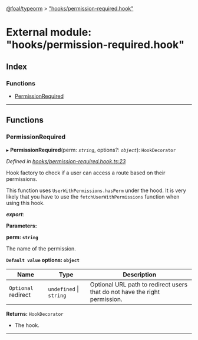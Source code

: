 [@foal/typeorm](../README.md) > ["hooks/permission-required.hook"](../modules/_hooks_permission_required_hook_.md)

# External module: "hooks/permission-required.hook"

## Index

### Functions

* [PermissionRequired](_hooks_permission_required_hook_.md#permissionrequired)

---

## Functions

<a id="permissionrequired"></a>

###  PermissionRequired

▸ **PermissionRequired**(perm: *`string`*, options?: *`object`*): `HookDecorator`

*Defined in [hooks/permission-required.hook.ts:23](https://github.com/FoalTS/foal/blob/aac11366/packages/typeorm/src/hooks/permission-required.hook.ts#L23)*

Hook factory to check if a user can access a route based on their permissions.

This function uses `UserWithPermissions.hasPerm` under the hood. It is very likely that you have to use the `fetchUserWithPermissions` function when using this hook.

*__export__*: 

**Parameters:**

**perm: `string`**

The name of the permission.

**`Default value` options: `object`**

| Name | Type | Description |
| ------ | ------ | ------ |
| `Optional` redirect | `undefined` \| `string` |  Optional URL path to redirect users that do not have the right permission. |

**Returns:** `HookDecorator`
- The hook.

___

